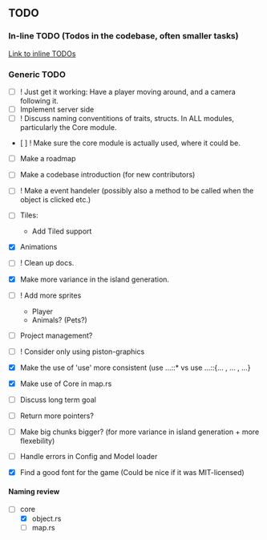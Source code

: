 ## TODO

### In-line TODO (Todos in the codebase, often smaller tasks)

[Link to inline TODOs](https://github.com/Ticki/Open-Sea/search?utf8=%E2%9C%93&q=TODO)

### Generic TODO

* [ ] ! Just get it working: Have a player moving around, and a camera following it.
* [ ] Implement server side
* [ ] ! Discuss naming conventitions of traits, structs. In ALL modules, particularly the Core module.
* [ ] ! Make sure the core module is actually used, where it could be.
* [ ] Make a roadmap
* [ ] Make a codebase introduction (for new contributors)
* [ ] ! Make a event handeler (possibly also a method to be called when the object is clicked etc.)
* [ ] Tiles:
  - Add Tiled support
* [x] Animations
* [ ] ! Clean up docs.
* [x] Make more variance in the island generation.
* [ ] ! Add more sprites
  - Player
  - Animals? (Pets?)
* [ ] Project management?
* [ ] ! Consider only using piston-graphics
* [x] Make the use of 'use' more consistent (use ...::* vs use ...::{... , ... , ...}
* [x] Make use of Core in map.rs
* [ ] Discuss long term goal
* [ ] Return more pointers?
* [ ] Make big chunks bigger? (for more variance in island generation + more flexebility)
* [ ] Handle errors in Config and Model loader
* [x] Find a good font for the game (Could be nice if it was MIT-licensed)



#### Naming review

* [ ] core
  * [x] object.rs
  * [ ] map.rs
